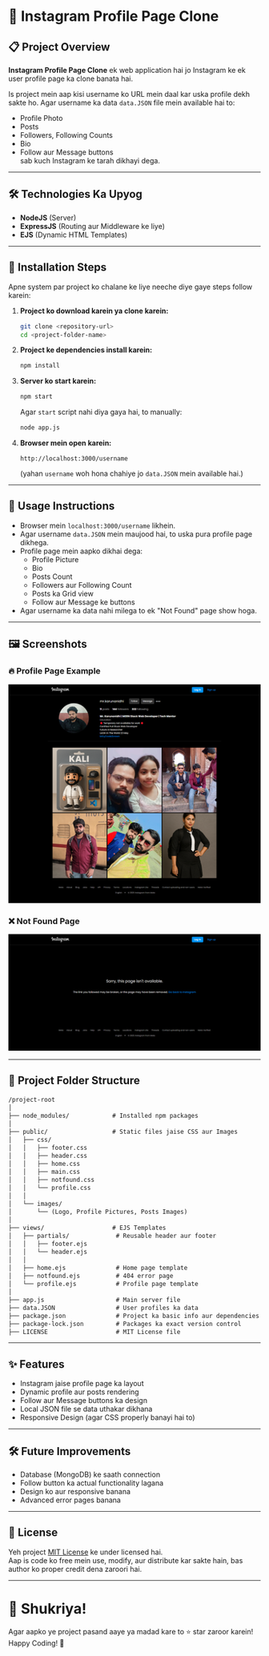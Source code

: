 # 📸 Instagram Profile Page Clone

## 📋 Project Overview
**Instagram Profile Page Clone** ek web application hai jo Instagram ke ek user profile page ka clone banata hai.

Is project mein aap kisi username ko URL mein daal kar uska profile dekh sakte ho. Agar username ka data `data.JSON` file mein available hai to:
- Profile Photo
- Posts
- Followers, Following Counts
- Bio
- Follow aur Message buttons  
sab kuch Instagram ke tarah dikhayi dega.

---

## 🛠 Technologies Ka Upyog
- **NodeJS** (Server)
- **ExpressJS** (Routing aur Middleware ke liye)
- **EJS** (Dynamic HTML Templates)

---

## 🚀 Installation Steps

Apne system par project ko chalane ke liye neeche diye gaye steps follow karein:

1. **Project ko download karein ya clone karein:**
   ```bash
   git clone <repository-url>
   cd <project-folder-name>
   ```

2. **Project ke dependencies install karein:**
   ```bash
   npm install
   ```

3. **Server ko start karein:**
   ```bash
   npm start
   ```
   Agar `start` script nahi diya gaya hai, to manually:
   ```bash
   node app.js
   ```

4. **Browser mein open karein:**
   ```
   http://localhost:3000/username
   ```
   (yahan `username` woh hona chahiye jo `data.JSON` mein available hai.)

---

## 📖 Usage Instructions

- Browser mein `localhost:3000/username` likhein.
- Agar username `data.JSON` mein maujood hai, to uska pura profile page dikhega.
- Profile page mein aapko dikhai dega:
  - Profile Picture
  - Bio
  - Posts Count
  - Followers aur Following Count
  - Posts ka Grid view
  - Follow aur Message ke buttons
- Agar username ka data nahi milega to ek "Not Found" page show hoga.

---

## 🖼️ Screenshots

### 🔥 Profile Page Example
![Profile Page](public/images/profilepage.png)

### ❌ Not Found Page
![Not Found Page](public/images/notfoundpage.png)

---

## 📂 Project Folder Structure

```
/project-root
│
├── node_modules/            # Installed npm packages
│
├── public/                  # Static files jaise CSS aur Images
│   ├── css/
│   │   ├── footer.css
│   │   ├── header.css
│   │   ├── home.css
│   │   ├── main.css
│   │   ├── notfound.css
│   │   └── profile.css
│   │
│   └── images/
│       └── (Logo, Profile Pictures, Posts Images)
│
├── views/                   # EJS Templates
│   ├── partials/             # Reusable header aur footer
│   │   ├── footer.ejs
│   │   └── header.ejs
│   │
│   ├── home.ejs              # Home page template
│   ├── notfound.ejs          # 404 error page
│   └── profile.ejs           # Profile page template
│
├── app.js                    # Main server file
├── data.JSON                 # User profiles ka data
├── package.json              # Project ka basic info aur dependencies
├── package-lock.json         # Packages ka exact version control
├── LICENSE                   # MIT License file
```

---

## ✨ Features

- Instagram jaise profile page ka layout
- Dynamic profile aur posts rendering
- Follow aur Message buttons ka design
- Local JSON file se data uthakar dikhana
- Responsive Design (agar CSS properly banayi hai to)

---

## 🛠 Future Improvements

- Database (MongoDB) ke saath connection
- Follow button ka actual functionality lagana
- Design ko aur responsive banana
- Advanced error pages banana

---

## 📜 License

Yeh project [MIT License](./LICENSE) ke under licensed hai.  
Aap is code ko free mein use, modify, aur distribute kar sakte hain, bas author ko proper credit dena zaroori hai.

---

# 🚀 Shukriya!

Agar aapko ye project pasand aaye ya madad kare to ⭐ star zaroor karein!  
Happy Coding! 🙌
